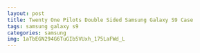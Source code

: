 ```yaml
---
layout: post
title: Twenty One Pilots Double Sided Samsung Galaxy S9 Case
tags: samsung galaxy s9
categories: samsung
img: 1aTbEGN294G6TuGIb5VUxh_175LaFWd_L
---
```


